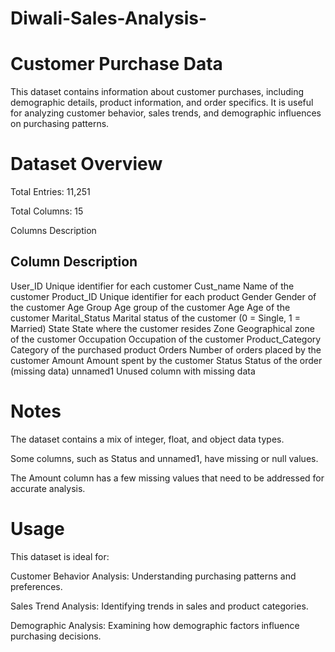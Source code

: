# Diwali-Sales-Analysis-
# Customer Purchase Data
This dataset contains information about customer purchases, including demographic details, product information, and order specifics. It is useful for analyzing customer behavior, sales trends, and demographic influences on purchasing patterns.

# Dataset Overview
Total Entries: 11,251

Total Columns: 15

Columns Description
## Column	Description
User_ID	Unique identifier for each customer
Cust_name	Name of the customer
Product_ID	Unique identifier for each product
Gender	Gender of the customer
Age Group	Age group of the customer
Age	Age of the customer
Marital_Status	Marital status of the customer (0 = Single, 1 = Married)
State	State where the customer resides
Zone	Geographical zone of the customer
Occupation	Occupation of the customer
Product_Category	Category of the purchased product
Orders	Number of orders placed by the customer
Amount	Amount spent by the customer
Status	Status of the order (missing data)
unnamed1	Unused column with missing data
# Notes
The dataset contains a mix of integer, float, and object data types.

Some columns, such as Status and unnamed1, have missing or null values.

The Amount column has a few missing values that need to be addressed for accurate analysis.

# Usage
This dataset is ideal for:

Customer Behavior Analysis: Understanding purchasing patterns and preferences.

Sales Trend Analysis: Identifying trends in sales and product categories.

Demographic Analysis: Examining how demographic factors influence purchasing decisions.
